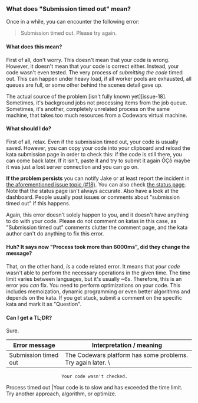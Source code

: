 ### What does "Submission timed out" mean?

Once in a while, you can encounter the following error:

> Submission timed out. Please try again.

#### What does this mean?

First of all, don't worry. This doesn't mean that your code is wrong.
However, it doesn't mean that your code is correct either. Instead, your
code wasn't even tested. The very process of *submitting the code* timed
out. This can happen under heavy load, if all worker pools are exhausted,
all queues are full, or some other behind the scenes detail gave up.

The actual source of the problem \[isn't fully known yet\]\[issue-18\].
Sometimes, it's background jobs not processing items from the job queue.
Sometimes, it's another, completely unrelated process on the same machine,
that takes too much resources from a Codewars virtual machine.

#### What should I do?

First of all, relax. Even if the submission timed out, your code is usually
saved. However, you can copy your code into your clipboard and reload the
kata submission page in order to check this: if the code is still there,
you can come back later. If it isn't, paste it and try to submit it again ÔÇô
maybe it was just a lost server connection and you can go on.

**If the problem persists** you can notify Jake or at least report the
incident in [the aforementioned issue topic (#18)][issue-18]. You can
also check [the status page](http://status.codewars.com). Note that the status
page isn't always accurate. Also have a look at the dashboard. People usually
post issues or comments about "submission timed out" if this happens.

Again, this error doesn't solely happen to you, and it doesn't have
anything to do with your code. Please do not comment on katas in this case,
as "Submission timed out" comments clutter the comment page, and the kata
author can't do anything to fix this error.

#### Huh? It says now "Process took more than 6000ms", did they change the message?

That, on the other hand, *is* a code related error. It means that *your
code* wasn't able to perform the necessary operations in the given time.
The time limit varies between languages, but it's usually \~6s. Therefore,
this is an error you *can* fix. You need to perform optimizations on your
code. This includes memoization, dynamic programming or even better
algorithms and depends on the kata. If you get stuck, submit a comment on
the specific kata and mark it as "Question".

#### Can I get a TL;DR?

Sure.

  Error message         |Interpretation / meaning
  ----------------------|-------------------------------------------------------
  Submission timed out  |The Codewars platform has some problems. Try again later. \
                         Your code wasn't checked.
  Process timed out     |Your code is to slow and has exceeded the time limit. \
                         Try another approach, algorithm, or optimize.

[issue-18]: https://github.com/Codewars/codewars.com/issues/18 "Issue #18: Submission Timeouts / Poor messaging"
